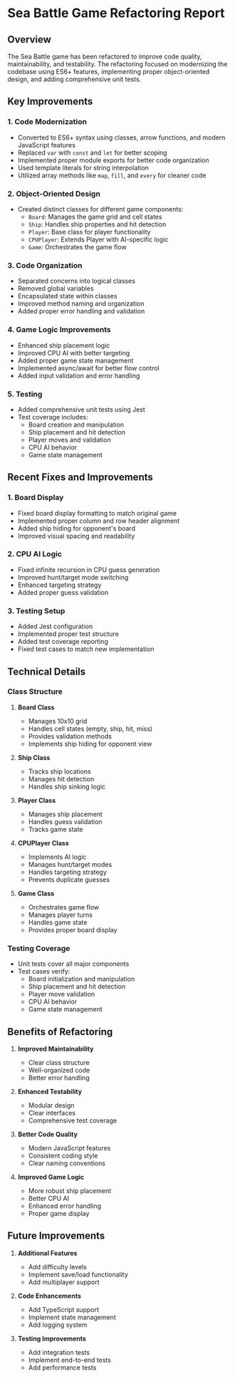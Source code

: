 # Sea Battle Game Refactoring Report

## Overview
The Sea Battle game has been refactored to improve code quality, maintainability, and testability. The refactoring focused on modernizing the codebase using ES6+ features, implementing proper object-oriented design, and adding comprehensive unit tests.

## Key Improvements

### 1. Code Modernization
- Converted to ES6+ syntax using classes, arrow functions, and modern JavaScript features
- Replaced `var` with `const` and `let` for better scoping
- Implemented proper module exports for better code organization
- Used template literals for string interpolation
- Utilized array methods like `map`, `fill`, and `every` for cleaner code

### 2. Object-Oriented Design
- Created distinct classes for different game components:
  - `Board`: Manages the game grid and cell states
  - `Ship`: Handles ship properties and hit detection
  - `Player`: Base class for player functionality
  - `CPUPlayer`: Extends Player with AI-specific logic
  - `Game`: Orchestrates the game flow

### 3. Code Organization
- Separated concerns into logical classes
- Removed global variables
- Encapsulated state within classes
- Improved method naming and organization
- Added proper error handling and validation

### 4. Game Logic Improvements
- Enhanced ship placement logic
- Improved CPU AI with better targeting
- Added proper game state management
- Implemented async/await for better flow control
- Added input validation and error handling

### 5. Testing
- Added comprehensive unit tests using Jest
- Test coverage includes:
  - Board creation and manipulation
  - Ship placement and hit detection
  - Player moves and validation
  - CPU AI behavior
  - Game state management

## Recent Fixes and Improvements

### 1. Board Display
- Fixed board display formatting to match original game
- Implemented proper column and row header alignment
- Added ship hiding for opponent's board
- Improved visual spacing and readability

### 2. CPU AI Logic
- Fixed infinite recursion in CPU guess generation
- Improved hunt/target mode switching
- Enhanced targeting strategy
- Added proper guess validation

### 3. Testing Setup
- Added Jest configuration
- Implemented proper test structure
- Added test coverage reporting
- Fixed test cases to match new implementation

## Technical Details

### Class Structure
1. **Board Class**
   - Manages 10x10 grid
   - Handles cell states (empty, ship, hit, miss)
   - Provides validation methods
   - Implements ship hiding for opponent view

2. **Ship Class**
   - Tracks ship locations
   - Manages hit detection
   - Handles ship sinking logic

3. **Player Class**
   - Manages ship placement
   - Handles guess validation
   - Tracks game state

4. **CPUPlayer Class**
   - Implements AI logic
   - Manages hunt/target modes
   - Handles targeting strategy
   - Prevents duplicate guesses

5. **Game Class**
   - Orchestrates game flow
   - Manages player turns
   - Handles game state
   - Provides proper board display

### Testing Coverage
- Unit tests cover all major components
- Test cases verify:
  - Board initialization and manipulation
  - Ship placement and hit detection
  - Player move validation
  - CPU AI behavior
  - Game state management

## Benefits of Refactoring

1. **Improved Maintainability**
   - Clear class structure
   - Well-organized code
   - Better error handling

2. **Enhanced Testability**
   - Modular design
   - Clear interfaces
   - Comprehensive test coverage

3. **Better Code Quality**
   - Modern JavaScript features
   - Consistent coding style
   - Clear naming conventions

4. **Improved Game Logic**
   - More robust ship placement
   - Better CPU AI
   - Enhanced error handling
   - Proper game display

## Future Improvements

1. **Additional Features**
   - Add difficulty levels
   - Implement save/load functionality
   - Add multiplayer support

2. **Code Enhancements**
   - Add TypeScript support
   - Implement state management
   - Add logging system

3. **Testing Improvements**
   - Add integration tests
   - Implement end-to-end tests
   - Add performance tests 